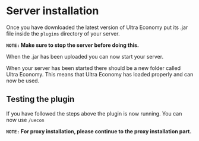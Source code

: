 # Server installation
Once you have downloaded the latest version of Ultra Economy put its .jar file inside the `plugins` directory of your server.
<br>

**`NOTE:` Make sure to stop the server before doing this.**
<br>

When the .jar has been uploaded you can now start your server.
<br>

When your server has been started there should be a new folder called Ultra Economy. This means that Ultra Economy has loaded properly and can now be used.
<br>

## Testing the plugin
If you have followed the steps above the plugin is now running. You can now use `/uecon`
<br>

**`NOTE:` For proxy installation, please continue to the proxy installation part.**
